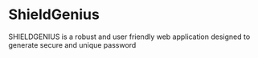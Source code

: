 # ShieldGenius
SHIELDGENIUS is a robust and user friendly web application designed to generate secure and unique password 
